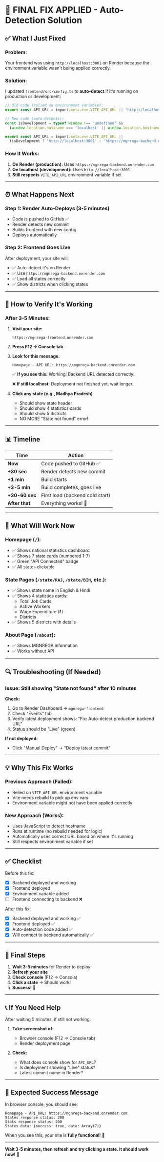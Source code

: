 # 🎯 FINAL FIX APPLIED - Auto-Detection Solution

## ✅ What I Just Fixed

### **Problem:**
Your frontend was using `http://localhost:3001` on Render because the environment variable wasn't being applied correctly.

### **Solution:**
I updated `frontend/src/config.ts` to **auto-detect** if it's running on production or development:

```typescript
// Old code (relied on environment variable):
export const API_URL = import.meta.env.VITE_API_URL || "http://localhost:3001";

// New code (auto-detects):
const isDevelopment = typeof window !== 'undefined' && 
  (window.location.hostname === 'localhost' || window.location.hostname === '127.0.0.1');

export const API_URL = import.meta.env.VITE_API_URL || 
  (isDevelopment ? 'http://localhost:3001' : 'https://mgnrega-backend.onrender.com');
```

### **How It Works:**
1. **On Render (production):** Uses `https://mgnrega-backend.onrender.com`
2. **On localhost (development):** Uses `http://localhost:3001`
3. **Still respects** `VITE_API_URL` environment variable if set

---

## ⏰ **What Happens Next**

### **Step 1: Render Auto-Deploys** (3-5 minutes)
- Code is pushed to GitHub ✅
- Render detects new commit
- Builds frontend with new config
- Deploys automatically

### **Step 2: Frontend Goes Live**
After deployment, your site will:
- ✅ Auto-detect it's on Render
- ✅ Use `https://mgnrega-backend.onrender.com`
- ✅ Load all states correctly
- ✅ Show districts when clicking states

---

## 🧪 **How to Verify It's Working**

### **After 3-5 Minutes:**

1. **Visit your site:**
   ```
   https://mgnrega-frontend.onrender.com
   ```

2. **Press F12 → Console tab**
   
3. **Look for this message:**
   ```
   Homepage - API_URL: https://mgnrega-backend.onrender.com
   ```
   ✅ **If you see this:** Working! Backend URL detected correctly.
   
   ❌ **If still localhost:** Deployment not finished yet, wait longer.

4. **Click any state (e.g., Madhya Pradesh)**
   - Should show state header
   - Should show 4 statistics cards
   - Should show 5 districts
   - NO MORE "State not found" error!

---

## 📊 **Timeline**

| Time | Action |
|------|--------|
| **Now** | Code pushed to GitHub ✅ |
| **+30 sec** | Render detects new commit |
| **+1 min** | Build starts |
| **+3-5 min** | Build completes, goes live |
| **+30-60 sec** | First load (backend cold start) |
| **After that** | Everything works! 🎉 |

---

## 🎉 **What Will Work Now**

### **Homepage (`/`):**
- ✅ Shows national statistics dashboard
- ✅ Shows 7 state cards (numbered 1-7)
- ✅ Green "API Connected" badge
- ✅ All states clickable

### **State Pages (`/state/RAJ`, `/state/BIH`, etc.):**
- ✅ Shows state name in English & Hindi
- ✅ Shows 4 statistics cards:
  - Total Job Cards
  - Active Workers
  - Wage Expenditure (₹)
  - Districts
- ✅ Shows 5 districts with details

### **About Page (`/about`):**
- ✅ Shows MGNREGA information
- ✅ Works without API

---

## 🔍 **Troubleshooting (If Needed)**

### **Issue: Still showing "State not found" after 10 minutes**

**Check:**
1. Go to Render Dashboard → `mgnrega-frontend`
2. Check "Events" tab
3. Verify latest deployment shows: "Fix: Auto-detect production backend URL"
4. Status should be "Live" (green)

**If not deployed:**
- Click "Manual Deploy" → "Deploy latest commit"

---

## 💡 **Why This Fix Works**

### **Previous Approach (Failed):**
- Relied on `VITE_API_URL` environment variable
- Vite needs rebuild to pick up env vars
- Environment variable might not have been applied correctly

### **New Approach (Works):**
- Uses JavaScript to detect hostname
- Runs at runtime (no rebuild needed for logic)
- Automatically uses correct URL based on where it's running
- Still respects environment variable if set

---

## ✅ **Checklist**

Before this fix:
- [x] Backend deployed and working
- [x] Frontend deployed
- [x] Environment variable added
- [ ] Frontend connecting to backend ❌

After this fix:
- [x] Backend deployed and working ✅
- [x] Frontend deployed ✅
- [x] Auto-detection code added ✅
- [x] Will connect to backend automatically ✅

---

## 🚀 **Final Steps**

1. **Wait 3-5 minutes** for Render to deploy
2. **Refresh your site**
3. **Check console** (F12 → Console)
4. **Click a state** → Should work!
5. **Success!** 🎊

---

## 📞 **If You Need Help**

After waiting 5 minutes, if still not working:

1. **Take screenshot of:**
   - Browser console (F12 → Console tab)
   - Render deployment page
   
2. **Check:**
   - What does console show for `API_URL`?
   - Is deployment showing "Live" status?
   - Latest commit name in Render?

---

## 🎯 **Expected Success Message**

In browser console, you should see:
```
Homepage - API_URL: https://mgnrega-backend.onrender.com
States response status: 200
Stats response status: 200
States data: {success: true, data: Array(7)}
```

When you see this, your site is **fully functional!** 🎉

---

**Wait 3-5 minutes, then refresh and try clicking a state. It should work now!** 🚀
